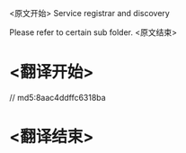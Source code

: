 
<原文开始>
Service registrar and discovery

Please refer to certain sub folder.
<原文结束>

# <翻译开始>
// md5:8aac4ddffc6318ba
# <翻译结束>

